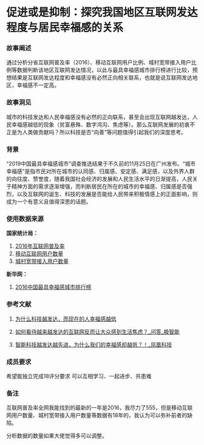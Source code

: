 # 促进或是抑制：探究我国地区互联网发达程度与居民幸福感的关系

### 故事阐述

通过分析分省互联网普及率（2016）、移动互联网用户比例、城村宽带接入用户比例等数据判断该地区互联网发达情况，以此与最具幸福感城市排行榜进行比较，预想结果是互联网发达程度和幸福感没有必然正向相关联系，也就是说互联网发达地区，幸福感不一定高。

### 故事洞见

城市的科技发达和人民幸福感没有必然的正向联系，甚至会出现互联网越发达，人民幸福感越低的现象（贫富悬殊、数字鸿沟、焦虑等）。那么互联网发展的初衷不正是为人类做贡献吗？所以科技是否“向善”等问题值得引起我们的深度思考。

### 背景

“2019中国最具幸福感城市”调查推选结果于不久前的11月25日在广州发布。“城市幸福感”是指市民对所在城市的认同感、归属感、安定感、满足感，以及外界人群的向往度、赞誉度，随着我国社会经济的发展和人民生活水平的日渐提高，人民关于精神方面的需求逐渐增强，而判断居民在所在的城市的幸福感、归属感是否强烈，以及互联网的诞生、科技的发展是否能给人民带来积极情感上的正面影响，则成为一个有意义且值得深思的话题。

### 使用数据来源

**国家统计局：**
1. [2016年互联网普及率](http://data.stats.gov.cn/easyquery.htm?cn=E0103)
2. [移动互联网用户数量](http://data.stats.gov.cn/easyquery.htm?cn=E0103)
3. [城村宽带接入用户数量](http://data.stats.gov.cn/easyquery.htm?cn=E0103)

**新华网：**
1. [2016中国最具幸福感城市排行榜](http://www.xinhuanet.com//xhsld/2016-12/01/c_1120035380.htm)

### 参考文献
1. [为什么科技越发达，而现在的人幸福感越低](http://baijiahao.baidu.com/s?id=1642465301004657908&wfr=spider&for=pc)

2. [如何看待越来越发达的互联网反而让大众感到生活焦虑？_问答_极智能](https://www.ziiai.com/question/42)

3. [智能科技越发达越先进，为什么我们的幸福感却越低？！_凤凰科技](http://tech.ifeng.com/a/20171021/44724563_0.shtml)

### 成员要求
希望能独立完成18评分要求
可以互相学习、一起进步、共患难

### 备注

互联网普及率全网我能找到的最新的一年是2016，我尽力了555，但是移动互联网用户数量、城村宽带接入用户数量等数据有18年的，我认为可以弥补前者的缺陷。

分析数据的数量如果大佬觉得多可以调整。

